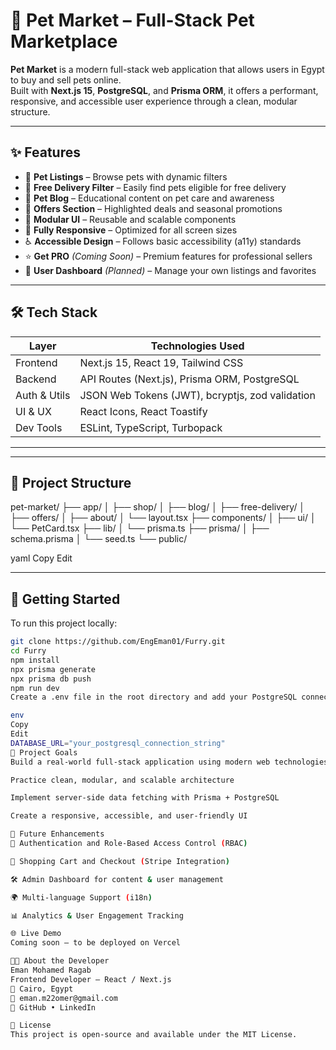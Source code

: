 # 🐾 Pet Market – Full-Stack Pet Marketplace

**Pet Market** is a modern full-stack web application that allows users in Egypt to buy and sell pets online.  
Built with **Next.js 15**, **PostgreSQL**, and **Prisma ORM**, it offers a performant, responsive, and accessible user experience through a clean, modular structure.

---

## ✨ Features

- 🐶 **Pet Listings** – Browse pets with dynamic filters
- 🚚 **Free Delivery Filter** – Easily find pets eligible for free delivery
- 📰 **Pet Blog** – Educational content on pet care and awareness
- 🎁 **Offers Section** – Highlighted deals and seasonal promotions
- 🧩 **Modular UI** – Reusable and scalable components
- 📱 **Fully Responsive** – Optimized for all screen sizes
- ♿ **Accessible Design** – Follows basic accessibility (a11y) standards
- ⭐ **Get PRO** *(Coming Soon)* – Premium features for professional sellers
- 👤 **User Dashboard** *(Planned)* – Manage your own listings and favorites

---

## 🛠️ Tech Stack


| Layer       | Technologies Used                                              |
|-------------|----------------------------------------------------------------|
| Frontend    | Next.js 15, React 19, Tailwind CSS                             |
| Backend     | API Routes (Next.js), Prisma ORM, PostgreSQL                   |
| Auth & Utils| JSON Web Tokens (JWT), bcryptjs, zod validation                |
| UI & UX     | React Icons, React Toastify                                    |
| Dev Tools   | ESLint, TypeScript, Turbopack                                  |

---

---

## 📁 Project Structure

pet-market/
├── app/
│ ├── shop/
│ ├── blog/
│ ├── free-delivery/
│ ├── offers/
│ ├── about/
│ └── layout.tsx
├── components/
│ ├── ui/
│ └── PetCard.tsx
├── lib/
│ └── prisma.ts
├── prisma/
│ ├── schema.prisma
│ └── seed.ts
└── public/

yaml
Copy
Edit

---

## 🚀 Getting Started

To run this project locally:

```bash
git clone https://github.com/EngEman01/Furry.git
cd Furry
npm install
npx prisma generate
npx prisma db push
npm run dev
Create a .env file in the root directory and add your PostgreSQL connection string:

env
Copy
Edit
DATABASE_URL="your_postgresql_connection_string"
🎯 Project Goals
Build a real-world full-stack application using modern web technologies

Practice clean, modular, and scalable architecture

Implement server-side data fetching with Prisma + PostgreSQL

Create a responsive, accessible, and user-friendly UI

🌱 Future Enhancements
🔐 Authentication and Role-Based Access Control (RBAC)

🛒 Shopping Cart and Checkout (Stripe Integration)

🛠️ Admin Dashboard for content & user management

🌍 Multi-language Support (i18n)

📊 Analytics & User Engagement Tracking

🌐 Live Demo
Coming soon – to be deployed on Vercel

👩‍💻 About the Developer
Eman Mohamed Ragab
Frontend Developer – React / Next.js
📍 Cairo, Egypt
📧 eman.m22omer@gmail.com
🔗 GitHub • LinkedIn

📄 License
This project is open-source and available under the MIT License.